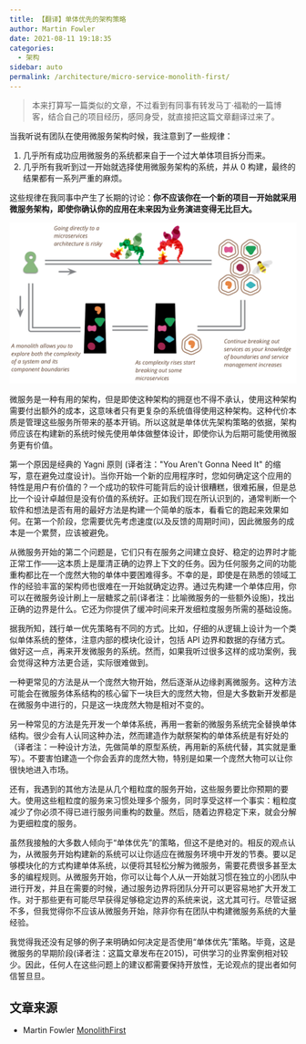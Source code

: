 ```yaml
---
title: 【翻译】单体优先的架构策略
author: Martin Fowler
date: 2021-08-11 19:18:35
categories: 
  - 架构
sidebar: auto
permalink: /architecture/micro-service-monolith-first/
---
```




> 本来打算写一篇类似的文章，不过看到有同事有转发马丁·福勒的一篇博客，结合自己的项目经历，感同身受，就直接把这篇文章翻译过来了。

当我听说有团队在使用微服务架构时候，我注意到了一些规律：

1. 几乎所有成功应用微服务的系统都来自于一个过大单体项目拆分而来。
2. 几乎所有我听到过一开始就选择使用微服务架构的系统，并从 0 构建，最终的结果都有一系列严重的麻烦。

这些规律在我同事中产生了长期的讨论：**你不应该你在一个新的项目一开始就采用微服务架构，即使你确认你的应用在未来因为业务演进变得无比巨大。**

![img](./micro-service-monolith-first/path.png)

微服务是一种有用的架构，但是即使这种架构的拥趸也不得不承认，使用这种架构需要付出额外的成本，这意味者只有更复杂的系统值得使用这种架构。这种代价本质是管理这些服务所带来的基本开销。所以这就是单体优先架构策略的依据，架构师应该在构建新的系统时候先使用单体做整体设计，即使你认为后期可能使用微服务更有价值。



第一个原因是经典的 Yagni 原则 (译者注："You Aren't Gonna Need It" 的缩写，意在避免过度设计)。当你开始一个新的应用程序时，您如何确定这个应用的特性是用户有价值的？一个成功的软件可能背后的设计很糟糕，很难拓展，但是总比一个设计卓越但是没有价值的系统好。正如我们现在所认识到的，通常判断一个软件和想法是否有用的最好方法是构建一个简单的版本，看看它的跑起来效果如何。在第一个阶段，您需要优先考虑速度(以及反馈的周期时间)，因此微服务的成本是一个累赘，应该被避免。



从微服务开始的第二个问题是，它们只有在服务之间建立良好、稳定的边界时才能正常工作——这本质上是厘清正确的边界上下文的任务。因为任何服务之间的功能重构都比在一个庞然大物的单体中要困难得多。不幸的是，即使是在熟悉的领域工作的经验丰富的架构师也很难在一开始就确定边界。通过先构建一个单体应用，你可以在微服务设计刷上一层糖浆之前(译者注：比喻微服务的一些额外设施)，找出正确的边界是什么。它还为你提供了缓冲时间来开发细粒度服务所需的基础设施。



据我所知，践行单一优先策略有不同的方式。比如，仔细的从逻辑上设计为一个类似单体系统的整体，注意内部的模块化设计，包括 API 边界和数据的存储方式。做好这一点，再来开发微服务的系统。然而，如果我听过很多这样的成功案例，我会觉得这种方法更合适，实际很难做到。



一种更常见的方法是从一个庞然大物开始，然后逐渐从边缘剥离微服务。这种方法可能会在微服务体系结构的核心留下一块巨大的庞然大物，但是大多数新开发都是在微服务中进行的，只是这一块庞然大物是相对不变的。



另一种常见的方法是先开发一个单体系统，再用一套新的微服务系统完全替换单体结构。很少会有人认同这种办法，然而建造作为献祭架构的单体系统是有好处的（译者注：一种设计方法，先做简单的原型系统，再用新的系统代替，其实就是重写）。不要害怕建造一个你会丢弃的庞然大物，特别是如果一个庞然大物可以让你很快地进入市场。

还有，我遇到的其他方法是从几个粗粒度的服务开始，这些服务要比你预期的要大。使用这些粗粒度的服务来习惯处理多个服务，同时享受这样一个事实：粗粒度减少了你必须不得已进行服务间重构的数量。然后，随着边界稳定下来，就会分解为更细粒度的服务。

虽然我接触的大多数人倾向于“单体优先”的策略，但这不是绝对的。相反的观点认为，从微服务开始构建新的系统可以让你适应在微服务环境中开发的节奏。要以足够模块化的方式构建单体系统，以便将其轻松分解为微服务，需要花费很多甚至太多的编程规则。从微服务开始，你可以让每个人从一开始就习惯在独立的小团队中进行开发，并且在需要的时候，通过服务边界将团队分开可以更容易地扩大开发工作。对于那些更有可能尽早获得足够稳定边界的系统来说，这尤其可行。尽管证据不多，但我觉得你不应该从微服务开始，除非你有在团队中构建微服务系统的大量经验。

我觉得我还没有足够的例子来明确如何决定是否使用“单体优先”策略。毕竟，这是微服务的早期阶段(译者注：这篇文章发布在2015)，可供学习的业界案例相对较少。因此，任何人在这些问题上的建议都需要保持开放性，无论观点的提出者如何信誓旦旦。

## 文章来源

- Martin Fowler [MonolithFirst](https://martinfowler.com/bliki/MonolithFirst.html)

